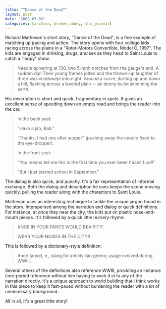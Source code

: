 ```yaml
---
title: "“Dance of the Dead”"
layout: post
date: "2009-07-03"
categories: [archive, broken_abbey, shu_journal]
---
```


Richard Matheson's short story, "Dance of the Dead", is a fine example of
matching up pacing and action. The story opens with four college kids racing
across the plains in a "Rotor-Motors Convertible, Model C, 1997". The kids are
engaged in drinking, drugs, and sex as they head to Saint Louis to catch a
"loopy" show.

> Needle quivering at 130, two 5-mph notches from the gauge's end. A sudden dip!
> Their young frames jolted and the thrown-up laughter of three was windswept
> into night. Around a curve, darting up and down a hill, flashing across a
> leveled plain -- an ebony bullet skimming the earth.

His description is short and quick, fragmentary in spots. It gives an excellent
sense of speeding down an empty road and brings the reader into the car.

> In the back seat:
>
> "Have a jab, Bab."
>
> "Thanks, I had one after supper" (pushing away the needle fixed to the
> eye-dropper).
>
> In the front seat:
>
> "You meana tell me this is the first time you ever been t'Saint Loo!!"
>
> "But I just started school in September."

The dialog is also quick, and punchy. It's a fair representation of informal
exchange. Both the dialog and description he uses keeps the scene moving
quickly, pulling the reader along with the characters to Saint Louis.

Matheson uses an interesting technique to tackle the unique jargon found in the
story. Interspersed among the narration and dialog or quick definitions. For
instance, at once they near the city, the kids put on plastic nose-and-mouth
pieces. It's followed by a quick little nursery rhyme:

> ANCE IN YOUR PANTS WOULD BEA PITY!
>
> WEAR YOUR NOSIES IN THE CITY!!

This is followed by a dictionary-style definition:

> Ance (anse), n., slang for anticivilian germs; usage evolved during WWIII.

Several others of the definitions also reference WWIII, providing an instance
time-period reference without him having to work it in to any of the narration
directly. It's a unique approach to world building that I think works in this
piece to keep it fast-paced without burdening the reader with a lot of
unnecessary background.

All in all, it's a great little story!
